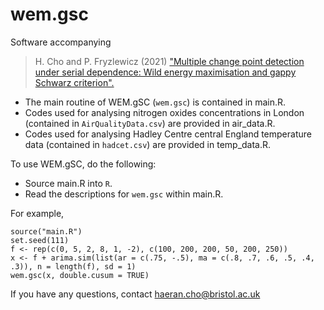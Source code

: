 # wem.gsc
Software accompanying 
> H. Cho and P. Fryzlewicz (2021) ["Multiple change point detection under serial dependence: Wild energy maximisation and gappy Schwarz criterion".](https://arxiv.org/abs/2011.13884)

- The main routine of WEM.gSC (`wem.gsc`) is contained in main.R. 
- Codes used for analysing nitrogen oxides concentrations in London (contained in `AirQualityData.csv`) are provided in air_data.R.
- Codes used for analysing Hadley Centre central England temperature data (contained in `hadcet.csv`) are provided in temp_data.R.

To use WEM.gSC, do the following:

- Source main.R into `R`.
- Read the descriptions for `wem.gsc` within main.R.

For example,

```{r}
source("main.R")
set.seed(111)
f <- rep(c(0, 5, 2, 8, 1, -2), c(100, 200, 200, 50, 200, 250))
x <- f + arima.sim(list(ar = c(.75, -.5), ma = c(.8, .7, .6, .5, .4, .3)), n = length(f), sd = 1)
wem.gsc(x, double.cusum = TRUE)
```

If you have any questions, contact haeran.cho@bristol.ac.uk
